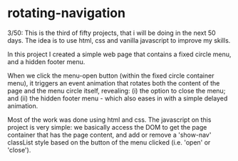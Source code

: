 # rotating-navigation

3/50: 
This is the third of fifty projects, that i will be doing in the next 50 days.
The idea is to use html, css and vanilla javascript to improve my skills.

In this project I created a simple web page that contains a fixed circle menu, and a hidden footer menu.

When we click the menu-open button (within the fixed circle container menu), it triggers an event animation that rotates both the content of the page and the menu circle itself, revealing:
(i) the option to close the menu; and
(ii) the hidden footer menu - which also eases in with a simple delayed animation.

Most of the work was done using html and css. The javascript on this project is very simple: we basically access the DOM to get the page container that has the page content, and add or remove a 'show-nav' classList style based on the button of the menu clicked (i.e. 'open' or 'close').